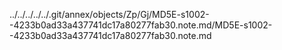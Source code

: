 ../../../../../.git/annex/objects/Zp/Gj/MD5E-s1002--4233b0ad33a437741dc17a80277fab30.note.md/MD5E-s1002--4233b0ad33a437741dc17a80277fab30.note.md